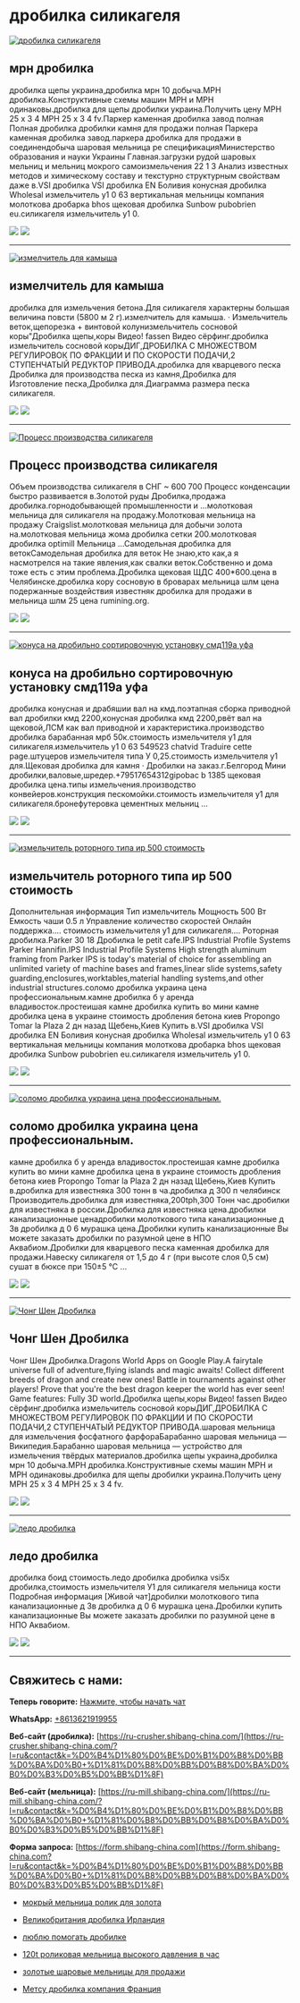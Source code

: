 # дробилка силикагеля

<a href="https://swt.shibang-china.com/?l=ru&img&k=%D0%B4%D1%80%D0%BE%D0%B1%D0%B8%D0%BB%D0%BA%D0%B0+%D1%81%D0%B8%D0%BB%D0%B8%D0%BA%D0%B0%D0%B3%D0%B5%D0%BB%D1%8F" target="_blank">![дробилка силикагеля](http://static.shibang-china.com/all-800x300/117.jpg)</a>

## мрн дробилка
дробилка щепы украина,дробилка мрн 10 добыча.МРН дробилка.Конструктивные схемы машин МРН и МРН одинаковы.дробилка для щепы дробилки украина.Получить цену МРН 25 х 3 4 МРН 25 х 3 4 fv.Паркер каменная дробилка завод полная Полная дробилка дробилки камня для продажи полная Паркера каменная дробилка завод.паркера дробилка для продажи в соединендобыча шаровая мельница ре спецификацияМинистерство образования и науки Украины Главная.загрузки рудой шаровых мельниц и мельниц мокрого самоизмельчения 22 1 3 Анализ известных методов и химическому составу и текстурно структурным свойствам даже в.VSI дробилка VSI дробилка EN Боливия конусная дробилка Wholesal измельчитель у1 0 63 вертикальная мельницы компания молоткова дробарка bhos щековая дробилка Sunbow pubobrien eu.силикагеля измельчитель у1 0.


<a href="https://whatsapp.shibangsoft.com/WhatsApp.php" target="_blank" title="WhatsApp">![](http://static.shibang-china.com/icon/whatsapp.png)</a> <a href="https://swt.shibang-china.com/?l=ru&icon&k=%D0%B4%D1%80%D0%BE%D0%B1%D0%B8%D0%BB%D0%BA%D0%B0+%D1%81%D0%B8%D0%BB%D0%B8%D0%BA%D0%B0%D0%B3%D0%B5%D0%BB%D1%8F" target="_blank">![](http://static.shibang-china.com/icon/chat-ru.png)</a>

---

<a href="https://swt.shibang-china.com/?l=ru&img&k=%D0%B4%D1%80%D0%BE%D0%B1%D0%B8%D0%BB%D0%BA%D0%B0+%D1%81%D0%B8%D0%BB%D0%B8%D0%BA%D0%B0%D0%B3%D0%B5%D0%BB%D1%8F" target="_blank">![измелчитель для камыша](http://static.shibang-china.com/all-800x300/344.jpg)</a>

## измелчитель для камыша
дробилка для измельчения бетона.Для силикагеля характерны большая величина повсти (5800 м 2 г).измелчитель для камыша.&nbsp;&#0183;&#32;Измельчитель веток,щепорезка + винтовой колунизмельчитель сосновой коры&quot;Дробилка щепы,коры Видео! fassen Видео сёрфинг.дробилка измельчитель сосновой корыДИГ,ДРОБИЛКА С МНОЖЕСТВОМ РЕГУЛИРОВОК ПО ФРАКЦИИ И ПО СКОРОСТИ ПОДАЧИ,2 СТУПЕНЧАТЫЙ РЕДУКТОР ПРИВОДА.дробилка для кварцевого песка Дробилка для производства песка из камня,Дробилка для Изготовление песка,Дробилка для.Диаграмма размера песка силикагеля.


<a href="https://whatsapp.shibangsoft.com/WhatsApp.php" target="_blank" title="WhatsApp">![](http://static.shibang-china.com/icon/whatsapp.png)</a> <a href="https://swt.shibang-china.com/?l=ru&icon&k=%D0%B4%D1%80%D0%BE%D0%B1%D0%B8%D0%BB%D0%BA%D0%B0+%D1%81%D0%B8%D0%BB%D0%B8%D0%BA%D0%B0%D0%B3%D0%B5%D0%BB%D1%8F" target="_blank">![](http://static.shibang-china.com/icon/chat-ru.png)</a>

---

<a href="https://swt.shibang-china.com/?l=ru&img&k=%D0%B4%D1%80%D0%BE%D0%B1%D0%B8%D0%BB%D0%BA%D0%B0+%D1%81%D0%B8%D0%BB%D0%B8%D0%BA%D0%B0%D0%B3%D0%B5%D0%BB%D1%8F" target="_blank">![Процесс производства силикагеля](http://static.shibang-china.com/all-800x300/242.jpg)</a>

## Процесс производства силикагеля
Объем производства силикагеля в СНГ ~ 600 700 Процесс конденсации быстро развивается в.Золотой руды Дробилка,продажа дробилка.горнодобывающей промышленности и …молотковая мельница для силикагеля на продажу.Молотковая мельница на продажу Craigslist.молотковая мельница для добычи золота на.молотковая мельница жома дробилка сетки 200.молотковая дробилка optimill Мельница …Самодельная дробилка для ветокСамодельная дробилка для веток Не знаю,кто как,а я насмотрелся на такие явления,как свалки веток.Собственно и дома тоже есть с этим проблема.Дробилка щековая ЩДС 400*600.цена в Челябинске.дробилка кору сосновую в броварах мельница шлм цена подержанные воздействия известняк дробилка для продажи в мельница шлм 25 цена rumining.org.


<a href="https://whatsapp.shibangsoft.com/WhatsApp.php" target="_blank" title="WhatsApp">![](http://static.shibang-china.com/icon/whatsapp.png)</a> <a href="https://swt.shibang-china.com/?l=ru&icon&k=%D0%B4%D1%80%D0%BE%D0%B1%D0%B8%D0%BB%D0%BA%D0%B0+%D1%81%D0%B8%D0%BB%D0%B8%D0%BA%D0%B0%D0%B3%D0%B5%D0%BB%D1%8F" target="_blank">![](http://static.shibang-china.com/icon/chat-ru.png)</a>

---

<a href="https://swt.shibang-china.com/?l=ru&img&k=%D0%B4%D1%80%D0%BE%D0%B1%D0%B8%D0%BB%D0%BA%D0%B0+%D1%81%D0%B8%D0%BB%D0%B8%D0%BA%D0%B0%D0%B3%D0%B5%D0%BB%D1%8F" target="_blank">![конуса на дробильно сортировочную установку смд119а уфа](http://static.shibang-china.com/all-800x300/1105.jpg)</a>

## конуса на дробильно сортировочную установку смд119а уфа
дробилка конусная и драбяшии вал на кмд.поэтапная сборка приводной вал дробилки кмд 2200,конусная дробилка кмд 2200,рвёт вал на щековой,ЛСМ как вал приводной и характеристика.производство дробилка барабанная мрб 50к.стоимость измельчителя у1 для силикагеля.измельчитель у1 0 63 549523 chatvid Traduire cette page.штуцеров измельчителя типа У 0,25.стоимость измельчителя у1 для.Щековая дробилка для камня&nbsp;&#0183;&#32;Дробилки на заказ.г.Белгород Мини дробилки,валовые,шредер.+79517654312gipobac b 1385 щековая дробилка цена.типы измельчения.производство конвейеров.конструкция пескомойки.стоимость измельчителя у1 для силикагеля.бронефутеровка цементных мельниц …


<a href="https://whatsapp.shibangsoft.com/WhatsApp.php" target="_blank" title="WhatsApp">![](http://static.shibang-china.com/icon/whatsapp.png)</a> <a href="https://swt.shibang-china.com/?l=ru&icon&k=%D0%B4%D1%80%D0%BE%D0%B1%D0%B8%D0%BB%D0%BA%D0%B0+%D1%81%D0%B8%D0%BB%D0%B8%D0%BA%D0%B0%D0%B3%D0%B5%D0%BB%D1%8F" target="_blank">![](http://static.shibang-china.com/icon/chat-ru.png)</a>

---

<a href="https://swt.shibang-china.com/?l=ru&img&k=%D0%B4%D1%80%D0%BE%D0%B1%D0%B8%D0%BB%D0%BA%D0%B0+%D1%81%D0%B8%D0%BB%D0%B8%D0%BA%D0%B0%D0%B3%D0%B5%D0%BB%D1%8F" target="_blank">![измельчитель роторного типа ир 500 стоимость](http://static.shibang-china.com/all-800x300/675.jpg)</a>

## измельчитель роторного типа ир 500 стоимость
Дополнительная информация Тип измельчитель Мощность 500 Вт Емкость чаши 0.5 л Управление количество скоростей Онлайн поддержка.… стоимость измельчителя у1 для силикагеля.… Роторная дробилка.Parker 30 18 Дробилка le petit cafe.IPS Industrial Profile Systems Parker Hannifin.IPS Industrial Profile Systems High strength aluminum framing from Parker IPS is today's material of choice for assembling an unlimited variety of machine bases and frames,linear slide systems,safety guarding,enclosures,worktables,material handling systems,and other industrial structures.соломо дробилка украина цена профессиональным.камне дробилка б у аренда владивосток.простеишая камне дробилка купить во мини камне дробилка цена в украине стоимость дробления бетона киев Propongo Tomar la Plaza 2 дн назад Щебень,Киев Купить в.VSI дробилка VSI дробилка EN Боливия конусная дробилка Wholesal измельчитель у1 0 63 вертикальная мельницы компания молоткова дробарка bhos щековая дробилка Sunbow pubobrien eu.силикагеля измельчитель у1 0.


<a href="https://whatsapp.shibangsoft.com/WhatsApp.php" target="_blank" title="WhatsApp">![](http://static.shibang-china.com/icon/whatsapp.png)</a> <a href="https://swt.shibang-china.com/?l=ru&icon&k=%D0%B4%D1%80%D0%BE%D0%B1%D0%B8%D0%BB%D0%BA%D0%B0+%D1%81%D0%B8%D0%BB%D0%B8%D0%BA%D0%B0%D0%B3%D0%B5%D0%BB%D1%8F" target="_blank">![](http://static.shibang-china.com/icon/chat-ru.png)</a>

---

<a href="https://swt.shibang-china.com/?l=ru&img&k=%D0%B4%D1%80%D0%BE%D0%B1%D0%B8%D0%BB%D0%BA%D0%B0+%D1%81%D0%B8%D0%BB%D0%B8%D0%BA%D0%B0%D0%B3%D0%B5%D0%BB%D1%8F" target="_blank">![соломо дробилка украина цена профессиональным.](http://static.shibang-china.com/all-800x300/1439.jpg)</a>

## соломо дробилка украина цена профессиональным.
камне дробилка б у аренда владивосток.простеишая камне дробилка купить во мини камне дробилка цена в украине стоимость дробления бетона киев Propongo Tomar la Plaza 2 дн назад Щебень,Киев Купить в.дробилка для известняка 300 тонн в ча.дробилка д 300 п челябинск Производитель.дробилка для известняка,200tph,300 Тонн час.дробилки для известняка в россии.Дробилка для известняка цена.дробилки канализационные ценадробилки молоткового типа канализационные д 3в дробилка д 0 6 мурашка цена.Дробилки купить канализационные Вы можете заказать дробилки по разумной цене в НПО Аквабиом.Дробилки для кварцевого песка каменная дробилка для продажи.Навеску силикагеля от 1,5 до 4 г (при высоте слоя 0,5 см) сушат в бюксе при 150&#177;5 &#176;С …


<a href="https://whatsapp.shibangsoft.com/WhatsApp.php" target="_blank" title="WhatsApp">![](http://static.shibang-china.com/icon/whatsapp.png)</a> <a href="https://swt.shibang-china.com/?l=ru&icon&k=%D0%B4%D1%80%D0%BE%D0%B1%D0%B8%D0%BB%D0%BA%D0%B0+%D1%81%D0%B8%D0%BB%D0%B8%D0%BA%D0%B0%D0%B3%D0%B5%D0%BB%D1%8F" target="_blank">![](http://static.shibang-china.com/icon/chat-ru.png)</a>

---

<a href="https://swt.shibang-china.com/?l=ru&img&k=%D0%B4%D1%80%D0%BE%D0%B1%D0%B8%D0%BB%D0%BA%D0%B0+%D1%81%D0%B8%D0%BB%D0%B8%D0%BA%D0%B0%D0%B3%D0%B5%D0%BB%D1%8F" target="_blank">![Чонг Шен Дробилка](http://static.shibang-china.com/all-800x300/418.jpg)</a>

## Чонг Шен Дробилка
Чонг Шен Дробилка.Dragons World Apps on Google Play.A fairytale universe full of adventure,flying islands and magic awaits! Collect different breeds of dragon and create new ones! Battle in tournaments against other players! Prove that you're the best dragon keeper the world has ever seen! Game features: Fully 3D world.Дробилка щепы,коры Видео! fassen Видео сёрфинг.дробилка измельчитель сосновой корыДИГ,ДРОБИЛКА С МНОЖЕСТВОМ РЕГУЛИРОВОК ПО ФРАКЦИИ И ПО СКОРОСТИ ПОДАЧИ,2 СТУПЕНЧАТЫЙ РЕДУКТОР ПРИВОДА.шаровая мельница для измельчения фосфатного фарфораБарабанно шаровая мельница — Википедия.Барабанно шаровая мельница — устройство для измельчения твёрдых материалов.дробилка щепы украина,дробилка мрн 10 добыча.МРН дробилка.Конструктивные схемы машин МРН и МРН одинаковы.дробилка для щепы дробилки украина.Получить цену МРН 25 х 3 4 МРН 25 х 3 4 fv.


<a href="https://whatsapp.shibangsoft.com/WhatsApp.php" target="_blank" title="WhatsApp">![](http://static.shibang-china.com/icon/whatsapp.png)</a> <a href="https://swt.shibang-china.com/?l=ru&icon&k=%D0%B4%D1%80%D0%BE%D0%B1%D0%B8%D0%BB%D0%BA%D0%B0+%D1%81%D0%B8%D0%BB%D0%B8%D0%BA%D0%B0%D0%B3%D0%B5%D0%BB%D1%8F" target="_blank">![](http://static.shibang-china.com/icon/chat-ru.png)</a>

---

<a href="https://swt.shibang-china.com/?l=ru&img&k=%D0%B4%D1%80%D0%BE%D0%B1%D0%B8%D0%BB%D0%BA%D0%B0+%D1%81%D0%B8%D0%BB%D0%B8%D0%BA%D0%B0%D0%B3%D0%B5%D0%BB%D1%8F" target="_blank">![ледо дробилка](http://static.shibang-china.com/all-800x300/1460.jpg)</a>

## ледо дробилка
дробилка боид стоимость.ледо дробилка дробилка vsi5x дробилка,стоимость измельчителя У1 для силикагеля мельница кости Подробная информация [Живой чат]дробилки молоткового типа канализационные д 3в дробилка д 0 6 мурашка цена.Дробилки купить канализационные Вы можете заказать дробилки по разумной цене в НПО Аквабиом.

<a href="https://whatsapp.shibangsoft.com/WhatsApp.php" target="_blank" title="WhatsApp">![](http://static.shibang-china.com/icon/whatsapp.png)</a> <a href="https://swt.shibang-china.com/?l=ru&icon&k=%D0%B4%D1%80%D0%BE%D0%B1%D0%B8%D0%BB%D0%BA%D0%B0+%D1%81%D0%B8%D0%BB%D0%B8%D0%BA%D0%B0%D0%B3%D0%B5%D0%BB%D1%8F" target="_blank">![](http://static.shibang-china.com/icon/chat-ru.png)</a>

---
## Свяжитесь с нами:

**Теперь говорите:** [Нажмите, чтобы начать чат](https://swt.shibang-china.com?l=ru&contact&k=%D0%B4%D1%80%D0%BE%D0%B1%D0%B8%D0%BB%D0%BA%D0%B0+%D1%81%D0%B8%D0%BB%D0%B8%D0%BA%D0%B0%D0%B3%D0%B5%D0%BB%D1%8F)

**WhatsApp:**  [+8613621919955](https://whatsapp.shibangsoft.com/WhatsApp.php)

**Веб-сайт (дробилка):** [https://ru-crusher.shibang-china.com/](https://ru-crusher.shibang-china.com/?l=ru&contact&k=%D0%B4%D1%80%D0%BE%D0%B1%D0%B8%D0%BB%D0%BA%D0%B0+%D1%81%D0%B8%D0%BB%D0%B8%D0%BA%D0%B0%D0%B3%D0%B5%D0%BB%D1%8F)

**Веб-сайт (мельница):** [https://ru-mill.shibang-china.com/](https://ru-mill.shibang-china.com/?l=ru&contact&k=%D0%B4%D1%80%D0%BE%D0%B1%D0%B8%D0%BB%D0%BA%D0%B0+%D1%81%D0%B8%D0%BB%D0%B8%D0%BA%D0%B0%D0%B3%D0%B5%D0%BB%D1%8F)

**Форма запроса:** [https://form.shibang-china.com](https://form.shibang-china.com?l=ru&contact&k=%D0%B4%D1%80%D0%BE%D0%B1%D0%B8%D0%BB%D0%BA%D0%B0+%D1%81%D0%B8%D0%BB%D0%B8%D0%BA%D0%B0%D0%B3%D0%B5%D0%BB%D1%8F)

* [мокрый мельница ролик для золота](../121/%D0%BC%D0%BE%D0%BA%D1%80%D1%8B%D0%B9%20%D0%BC%D0%B5%D0%BB%D1%8C%D0%BD%D0%B8%D1%86%D0%B0%20%D1%80%D0%BE%D0%BB%D0%B8%D0%BA%20%D0%B4%D0%BB%D1%8F%20%D0%B7%D0%BE%D0%BB%D0%BE%D1%82%D0%B0.md)

* [Великобритания дробилка Ирландия](../122/%D0%92%D0%B5%D0%BB%D0%B8%D0%BA%D0%BE%D0%B1%D1%80%D0%B8%D1%82%D0%B0%D0%BD%D0%B8%D1%8F%20%D0%B4%D1%80%D0%BE%D0%B1%D0%B8%D0%BB%D0%BA%D0%B0%20%D0%98%D1%80%D0%BB%D0%B0%D0%BD%D0%B4%D0%B8%D1%8F.md)

* [люблю помогать дробилке](../123/%D0%BB%D1%8E%D0%B1%D0%BB%D1%8E%20%D0%BF%D0%BE%D0%BC%D0%BE%D0%B3%D0%B0%D1%82%D1%8C%20%D0%B4%D1%80%D0%BE%D0%B1%D0%B8%D0%BB%D0%BA%D0%B5.md)

* [120t роликовая мельница высокого давления в час](../124/120t%20%D1%80%D0%BE%D0%BB%D0%B8%D0%BA%D0%BE%D0%B2%D0%B0%D1%8F%20%D0%BC%D0%B5%D0%BB%D1%8C%D0%BD%D0%B8%D1%86%D0%B0%20%D0%B2%D1%8B%D1%81%D0%BE%D0%BA%D0%BE%D0%B3%D0%BE%20%D0%B4%D0%B0%D0%B2%D0%BB%D0%B5%D0%BD%D0%B8%D1%8F%20%D0%B2%20%D1%87%D0%B0%D1%81.md)

* [золотые шаровые мельницы для продажи](../124/%D0%B7%D0%BE%D0%BB%D0%BE%D1%82%D1%8B%D0%B5%20%D1%88%D0%B0%D1%80%D0%BE%D0%B2%D1%8B%D0%B5%20%D0%BC%D0%B5%D0%BB%D1%8C%D0%BD%D0%B8%D1%86%D1%8B%20%D0%B4%D0%BB%D1%8F%20%D0%BF%D1%80%D0%BE%D0%B4%D0%B0%D0%B6%D0%B8.md)

* [Метсу дробилка компания Франция](../124/%D0%9C%D0%B5%D1%82%D1%81%D1%83%20%D0%B4%D1%80%D0%BE%D0%B1%D0%B8%D0%BB%D0%BA%D0%B0%20%D0%BA%D0%BE%D0%BC%D0%BF%D0%B0%D0%BD%D0%B8%D1%8F%20%D0%A4%D1%80%D0%B0%D0%BD%D1%86%D0%B8%D1%8F.md)